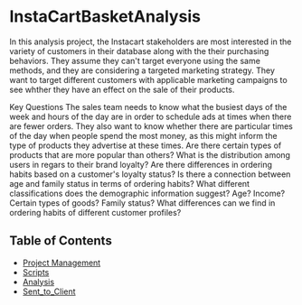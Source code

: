 # InstaCartBasketAnalysis

In this analysis project, the Instacart stakeholders are most interested in the variety of customers in their database along with the their purchasing behaviors.
They assume they can't target everyone using the same methods, and they are considering a targeted marketing strategy.
They want to target different customers with applicable marketing campaigns to see whther they have an effect on the sale of their products.

Key Questions
  The sales team needs to know what the busiest days of the week and hours of the day are in order to schedule ads at times when there are fewer orders.
  They also want to know whether there are particular times of the day when people spend the most money, as this might inform the type of products they advertise
  at these times.
  Are there certain types of products that are more popular than others?
  What is the distribution among users in regars to their brand loyalty?
  Are there differences in ordering habits based on a customer's loyalty status?
  Is there a connection between age and family status in terms of ordering habits?
  What different classifications does the demographic information suggest? Age? Income? Certain types of goods? Family status?
  What differences can we find in ordering habits of different customer profiles?

## Table of Contents
* [Project Management](#Project-Management)
* [Scripts](#Scripts)
* [Analysis](#Analysis)
* [Sent_to_Client](#Sent_to_Client)

